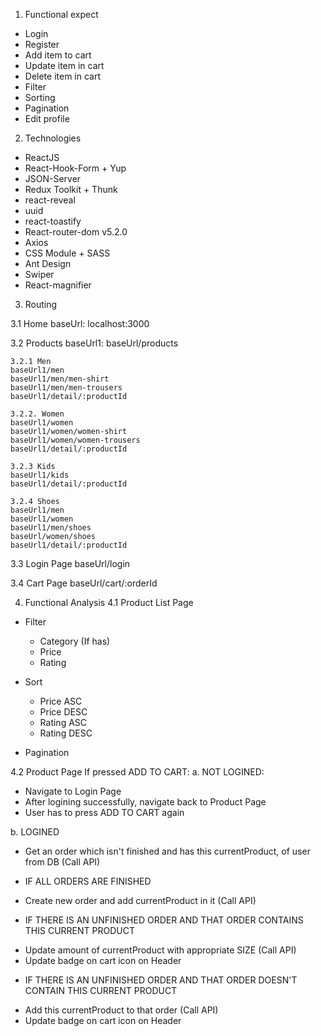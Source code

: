 1. Functional expect

-   Login
-   Register
-   Add item to cart
-   Update item in cart
-   Delete item in cart
-   Filter
-   Sorting
-   Pagination
-   Edit profile

2. Technologies

-   ReactJS
-   React-Hook-Form + Yup
-   JSON-Server
-   Redux Toolkit + Thunk
-   react-reveal
-   uuid
-   react-toastify
-   React-router-dom v5.2.0
-   Axios
-   CSS Module + SASS
-   Ant Design
-   Swiper
-   React-magnifier

3. Routing

3.1 Home
baseUrl: localhost:3000

3.2 Products
baseUrl1: baseUrl/products

    3.2.1 Men
    baseUrl1/men
    baseUrl1/men/men-shirt
    baseUrl1/men/men-trousers
    baseUrl1/detail/:productId

    3.2.2. Women
    baseUrl1/women
    baseUrl1/women/women-shirt
    baseUrl1/women/women-trousers
    baseUrl1/detail/:productId

    3.2.3 Kids
    baseUrl1/kids
    baseUrl1/detail/:productId

    3.2.4 Shoes
    baseUrl1/men
    baseUrl1/women
    baseUrl1/men/shoes
    baseUrl/women/shoes
    baseUrl1/detail/:productId

3.3 Login Page
baseUrl/login

3.4 Cart Page
baseUrl/cart/:orderId

4. Functional Analysis
   4.1 Product List Page

-   Filter

    -   Category (If has)
    -   Price
    -   Rating

-   Sort

    -   Price ASC
    -   Price DESC
    -   Rating ASC
    -   Rating DESC

-   Pagination

4.2 Product Page
If pressed ADD TO CART:
a. NOT LOGINED:

-   Navigate to Login Page
-   After logining successfully, navigate back to Product Page
-   User has to press ADD TO CART again

b. LOGINED

-   Get an order which isn't finished and has this currentProduct, of user from DB (Call API)

*   IF ALL ORDERS ARE FINISHED

-   Create new order and add currentProduct in it (Call API)

*   IF THERE IS AN UNFINISHED ORDER AND THAT ORDER CONTAINS THIS CURRENT PRODUCT

-   Update amount of currentProduct with appropriate SIZE (Call API)
-   Update badge on cart icon on Header

*   IF THERE IS AN UNFINISHED ORDER AND THAT ORDER DOESN'T CONTAIN THIS CURRENT PRODUCT

-   Add this currentProduct to that order (Call API)
-   Update badge on cart icon on Header
